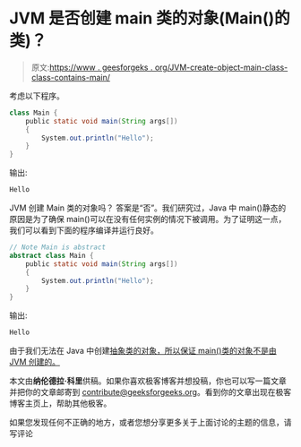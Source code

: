 # JVM 是否创建 main 类的对象(Main()的类)？

> 原文:[https://www . geesforgeks . org/JVM-create-object-main-class-class-contains-main/](https://www.geeksforgeeks.org/jvm-create-object-main-class-class-contains-main/)

考虑以下程序。

```java
class Main {
    public static void main(String args[])
    {
        System.out.println("Hello");
    }
}
```

输出:

```java
Hello
```

JVM 创建 Main 类的对象吗？
答案是“否”。我们研究过，Java 中 main()静态的原因是为了确保 main()可以在没有任何实例的情况下被调用。为了证明这一点，我们可以看到下面的程序编译并运行良好。

```java
// Note Main is abstract
abstract class Main {
    public static void main(String args[])
    {
        System.out.println("Hello");
    }
}
```

输出:

```java
Hello
```

由于我们无法在 Java 中创建[抽象类的对象，所以保证 main()类的对象不是由 JVM 创建的。](https://www.geeksforgeeks.org/abstract-classes-in-java/)

本文由**纳伦德拉·科里**供稿。如果你喜欢极客博客并想投稿，你也可以写一篇文章并把你的文章邮寄到 contribute@geeksforgeeks.org。看到你的文章出现在极客博客主页上，帮助其他极客。

如果您发现任何不正确的地方，或者您想分享更多关于上面讨论的主题的信息，请写评论